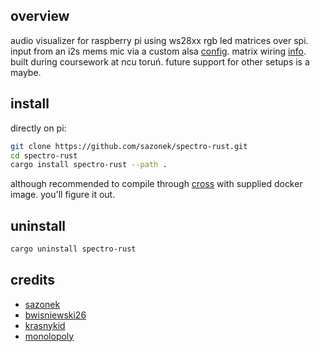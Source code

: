 ## overview

audio visualizer for raspberry pi using ws28xx rgb led matrices over spi.
input from an i2s mems mic via a custom alsa [config](https://cdn-learn.adafruit.com/downloads/pdf/adafruit-i2s-mems-microphone-breakout.pdf). matrix wiring [info](https://github.com/phip1611/ws2818-rgb-led-spi-driver).
built during coursework at ncu toruń. future support for other setups is a maybe.

## install

directly on pi:

```sh
git clone https://github.com/sazonek/spectro-rust.git
cd spectro-rust
cargo install spectro-rust --path .
```

although recommended to compile through [cross](https://github.com/cross-rs/cross) with supplied docker image. you'll figure it out.

## uninstall

```sh
cargo uninstall spectro-rust
```

## credits

- [sazonek](https://github.com/sazonek)
- [bwisniewski26](https://github.com/bwisniewski26)
- [krasnykid](https://github.com/krasnykid)
- [monolopoly](https://github.com/monolopoly)
